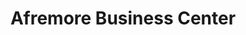 ---
title: "Afremore Business Center"
url: /gbarnga/afremore-business-center/
shop: Lebensmittel
---